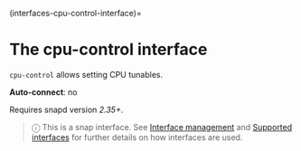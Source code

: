 (interfaces-cpu-control-interface)=
# The cpu-control interface

`cpu-control` allows setting CPU tunables.

**Auto-connect**: no

Requires snapd version _2.35+_.

> ⓘ  This is a snap interface. See [Interface management](/) and [Supported interfaces](/interfaces/index) for further details on how interfaces are used.


